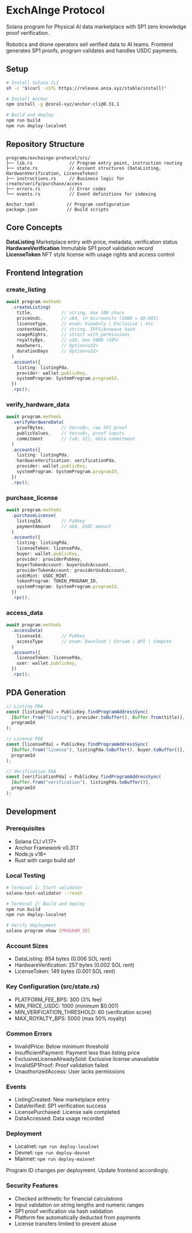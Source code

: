 # ExchAInge Protocol

Solana program for Physical AI data marketplace with SP1 zero knowledge proof verification.

Robotics and drone operators sell verified data to AI teams. Frontend generates SP1 proofs, program validates and handles USDC payments.

## Setup

```bash
# Install Solana CLI
sh -c "$(curl -sSfL https://release.anza.xyz/stable/install)"

# Install Anchor
npm install -g @coral-xyz/anchor-cli@0.31.1

# Build and deploy
npm run build
npm run deploy-localnet
```

## Repository Structure

```
programs/exchainge-protocol/src/
├── lib.rs              // Program entry point, instruction routing
├── state.rs            // Account structures (DataListing, HardwareVerification, LicenseToken)  
├── instructions.rs     // Business logic for create/verify/purchase/access
├── errors.rs           // Error codes
└── events.rs           // Event definitions for indexing

Anchor.toml            // Program configuration
package.json           // Build scripts
```

## Core Concepts

**DataListing** Marketplace entry with price, metadata, verification status
**HardwareVerification** Immutable SP1 proof validation record  
**LicenseToken** NFT style license with usage rights and access control

## Frontend Integration

### create_listing
```typescript
await program.methods
  .createListing(
    title,           // string, max 100 chars
    priceUsdc,       // u64, in microunits (1000 = $0.001)  
    licenseType,     // enum: ViewOnly | Exclusive | etc
    contentHash,     // string, IPFS/Arweave hash
    usageRights,     // struct with permissions
    royaltyBps,      // u16, max 5000 (50%)
    maxOwners,       // Option<u32>
    durationDays     // Option<u32>
  )
  .accounts({
    listing: listingPda,
    provider: wallet.publicKey,
    systemProgram: SystemProgram.programId,
  })
  .rpc();
```

### verify_hardware_data  
```typescript
await program.methods
  .verifyHardwareData(
    proofBytes,      // Vec<u8>, raw SP1 proof
    publicValues,    // Vec<u8>, proof inputs
    commitment       // [u8; 32], data commitment
  )
  .accounts({
    listing: listingPda,
    hardwareVerification: verificationPda,
    provider: wallet.publicKey,
    systemProgram: SystemProgram.programId,
  })
  .rpc();
```

### purchase_license
```typescript
await program.methods
  .purchaseLicense(
    listingId,       // Pubkey
    paymentAmount    // u64, USDC amount
  )
  .accounts({
    listing: listingPda,
    licenseToken: licensePda,
    buyer: wallet.publicKey,
    provider: providerPubkey,
    buyerTokenAccount: buyerUsdcAccount,
    providerTokenAccount: providerUsdcAccount,
    usdcMint: USDC_MINT,
    tokenProgram: TOKEN_PROGRAM_ID,
    systemProgram: SystemProgram.programId,
  })
  .rpc();
```

### access_data
```typescript
await program.methods
  .accessData(
    licenseId,       // Pubkey
    accessType       // enum: Download | Stream | API | Compute
  )
  .accounts({
    licenseToken: licensePda,
    user: wallet.publicKey,
  })
  .rpc();
```

## PDA Generation

```typescript
// Listing PDA
const [listingPda] = PublicKey.findProgramAddressSync(
  [Buffer.from("listing"), provider.toBuffer(), Buffer.from(title)],
  programId
);

// License PDA  
const [licensePda] = PublicKey.findProgramAddressSync(
  [Buffer.from("license"), listingPda.toBuffer(), buyer.toBuffer()],
  programId
);

// Verification PDA
const [verificationPda] = PublicKey.findProgramAddressSync(
  [Buffer.from("verification"), listingPda.toBuffer()],
  programId
);
```

## Development

### Prerequisites
- Solana CLI v1.17+
- Anchor Framework v0.31.1  
- Node.js v18+
- Rust with cargo build sbf

### Local Testing
```bash
# Terminal 1: Start validator
solana-test-validator --reset

# Terminal 2: Build and deploy
npm run build
npm run deploy-localnet

# Verify deployment
solana program show [PROGRAM_ID]
```

### Account Sizes
- DataListing: 854 bytes (0.006 SOL rent)
- HardwareVerification: 257 bytes (0.002 SOL rent)  
- LicenseToken: 149 bytes (0.001 SOL rent)

### Key Configuration (src/state.rs)
- PLATFORM_FEE_BPS: 300 (3% fee)
- MIN_PRICE_USDC: 1000 (minimum $0.001)
- MIN_VERIFICATION_THRESHOLD: 60 (verification score)
- MAX_ROYALTY_BPS: 5000 (max 50% royalty)

### Common Errors
- InvalidPrice: Below minimum threshold
- InsufficientPayment: Payment less than listing price
- ExclusiveLicenseAlreadySold: Exclusive license unavailable
- InvalidSP1Proof: Proof validation failed
- UnauthorizedAccess: User lacks permissions

### Events
- ListingCreated: New marketplace entry
- DataVerified: SP1 verification success
- LicensePurchased: License sale completed
- DataAccessed: Data usage recorded

### Deployment
- Localnet: `npm run deploy-localnet`
- Devnet: `npm run deploy-devnet`
- Mainnet: `npm run deploy-mainnet`

Program ID changes per deployment. Update frontend accordingly.

### Security Features
- Checked arithmetic for financial calculations
- Input validation on string lengths and numeric ranges
- SP1 proof verification via hash validation
- Platform fee automatically deducted from payments
- License transfers limited to prevent abuse